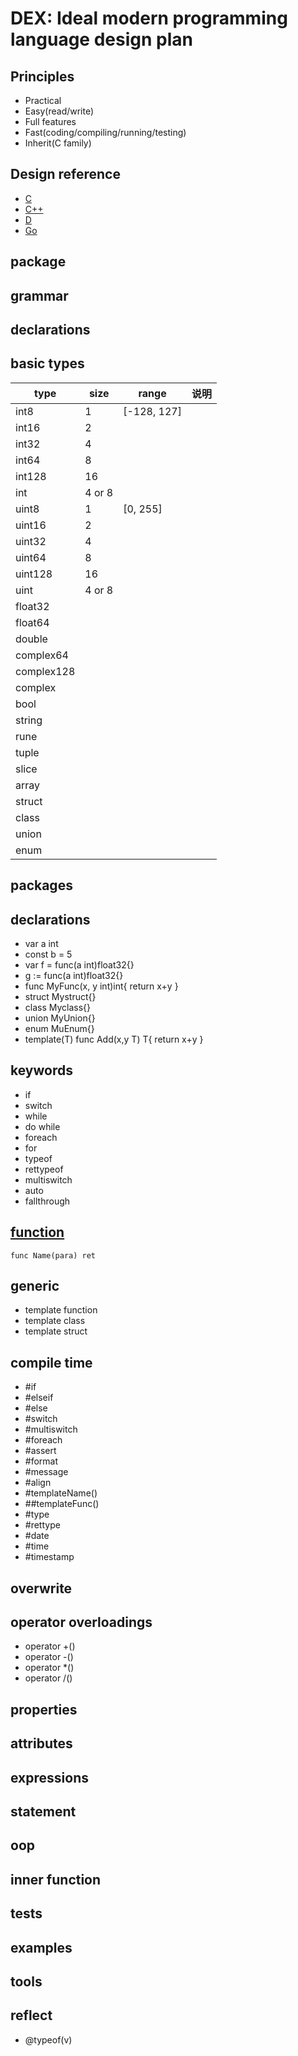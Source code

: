 # DEX: Ideal modern programming language design plan

## Principles
- Practical
- Easy(read/write)
- Full features
- Fast(coding/compiling/running/testing)
- Inherit(C family)

## Design reference
- [C](#)
- [C++](#)
- [D](https://dlang.org/spec/spec.html)
- [Go](https://golang.org/ref/spec)

## package

## grammar

## declarations

## basic types
| type | size | range | 说明
| --- | --- | --- | ---
| int8 | 1 | [-128, 127] | 
| int16 | 2 |  | 
| int32 | 4 |  | 
| int64 | 8 |  | 
| int128 | 16 |  | 
| int | 4 or 8 |  | 
| uint8 | 1 | [0, 255] | 
| uint16 | 2 |  | 
| uint32 | 4 |  | 
| uint64 | 8 |  | 
| uint128 | 16 |  | 
| uint | 4 or 8 |  | 
| float32 | |  | 
| float64 | |  | 
| double | |  | 
| complex64 | |  | 
| complex128 | |  | 
| complex | |  | 
| bool | |  | 
| string |  |  | 
| rune |  |  | 
| tuple |  |  | 
| slice |  |  | 
| array |  |  | 
| struct |  |  | 
| class |  |  | 
| union |  |  | 
| enum |  |  | 

## packages

## declarations
- var a int
- const b = 5
- var f = func(a int)float32{}
- g := func(a int)float32{}
- func MyFunc(x, y int)int{ return x+y }
- struct Mystruct{}
- class Myclass{}
- union MyUnion{}
- enum MuEnum{}
- template(T) func Add(x,y T) T{ return x+y }

## keywords
- if
- switch
- while
- do while
- foreach
- for
- typeof
- rettypeof
- multiswitch
- auto
- fallthrough

## [function](http://blog.golang.org/gos-declaration-syntax)
 `func Name(para) ret`


## generic
- template function
- template class
- template struct

## compile time
- #if
- #elseif
- #else
- #switch
- #multiswitch
- #foreach
- #assert
- #format
- #message
- #align
- #templateName()
- ##templateFunc()
- #type
- #rettype
- #date
- #time
- #timestamp

## overwrite

## operator overloadings
- operator +()
- operator -()
- operator *()
- operator /()

## properties

## attributes

## expressions

## statement

## oop

## inner function

## tests

## examples

## tools

## reflect
- @typeof(v)
